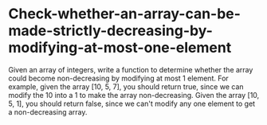 # Check-whether-an-array-can-be-made-strictly-decreasing-by-modifying-at-most-one-element
Given an array of integers, write a function to determine whether the array could become non-decreasing by modifying at most 1 element.  For example, given the array [10, 5, 7], you should return true, since we can modify the 10 into a 1 to make the array non-decreasing.  Given the array [10, 5, 1], you should return false, since we can't modify any one element to get a non-decreasing array.
